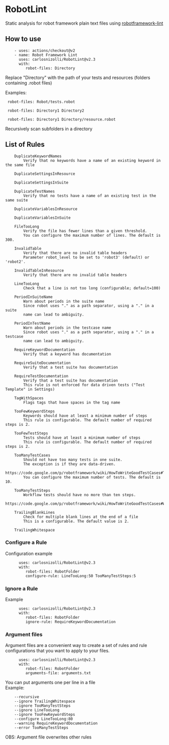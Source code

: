 # RobotLint

Static analysis for robot framework plain text files using [robotframework-lint](https://pypi.org/project/robotframework-lint/) 

## How to use

        - uses: actions/checkout@v2
        - name: Robot Framework Lint
          uses: carlosnizolli/RobotLint@v2.3
          with:
             robot-files: Directory
  
Replace "Directory" with the path of your tests and resources (folders containing .robot files)

Examples:
     
     robot-files: Robot/tests.robot
     
     robot-files: Directory1 Directory2
     
     robot-files: Directory1 Directory/resource.robot
     
Recursively scan subfolders in a directory

## List of Rules

        DuplicateKeywordNames
            Verify that no keywords have a name of an existing keyword in the same file
            
        DuplicateSettingsInResource
        
        DuplicateSettingsInSuite
        
        DuplicateTestNames
            Verify that no tests have a name of an existing test in the same suite
            
        DuplicateVariablesInResource
        
        DuplicateVariablesInSuite
        
        FileTooLong
            Verify the file has fewer lines than a given threshold.
            You can configure the maximum number of lines. The default is 300.
            
        InvalidTable
            Verify that there are no invalid table headers
            Parameter robot_level to be set to 'robot3' (default) or 'robot2'.
            
        InvalidTableInResource
            Verify that there are no invalid table headers
            
        LineTooLong
            Check that a line is not too long (configurable; default=100)
            
        PeriodInSuiteName
            Warn about periods in the suite name
            Since robot uses "." as a path separator, using a "." in a suite
            name can lead to ambiguity.
            
        PeriodInTestName
            Warn about periods in the testcase name
            Since robot uses "." as a path separator, using a "." in a testcase
            name can lead to ambiguity.
            
        RequireKeywordDocumentation
            Verify that a keyword has documentation
            
        RequireSuiteDocumentation
            Verify that a test suite has documentation
            
        RequireTestDocumentation
            Verify that a test suite has documentation
            This rule is not enforced for data driven tests ("Test Template" in Settings)
            
        TagWithSpaces
            Flags tags that have spaces in the tag name
            
        TooFewKeywordSteps
            Keywords should have at least a minimum number of steps
            This rule is configurable. The default number of required steps is 2.
            
        TooFewTestSteps
            Tests should have at least a minimum number of steps
            This rule is configurable. The default number of required steps is 2.
            
        TooManyTestCases
            Should not have too many tests in one suite.
            The exception is if they are data-driven.
            https://code.google.com/p/robotframework/wiki/HowToWriteGoodTestCases#Test_suite_structure
            You can configure the maximum number of tests. The default is 10.
            
        TooManyTestSteps
            Workflow tests should have no more than ten steps.
            https://code.google.com/p/robotframework/wiki/HowToWriteGoodTestCases#Workflow_tests
            
        TrailingBlankLines
            Check for multiple blank lines at the end of a file
            This is a configurable. The default value is 2.
            
        TrailingWhitespace

### Configure a Rule

Configuration example

          uses: carlosnizolli/RobotLint@v2.3
          with:
             robot-files: RobotFolder
             configure-rule: LineTooLong:50 TooManyTestSteps:5
             
 ### Ignore a Rule

Example

          uses: carlosnizolli/RobotLint@v2.3
          with:
             robot-files: RobotFolder
             ignore-rule: RequireKeywordDocumentation

 ### Argument files
 Argument files are a convenient way to create a set of rules and rule configurations that you want to apply to your files.
 
           
          uses: carlosnizolli/RobotLint@v2.3
          with:
             robot-files: RobotFolder
             arguments-file: arguments.txt
             
You can put arguments one per line in a file             
Example:
          
        --recursive
        --ignore TrailingWhitespace
        --ignore TooManyTestSteps 
        --ignore LineTooLong 
        --ignore TooFewKeywordSteps
        --configure LineTooLong:80
        --warning RequireKeywordDocumentation
        --error TooManyTestSteps

OBS: Argument file overwrites other rules

